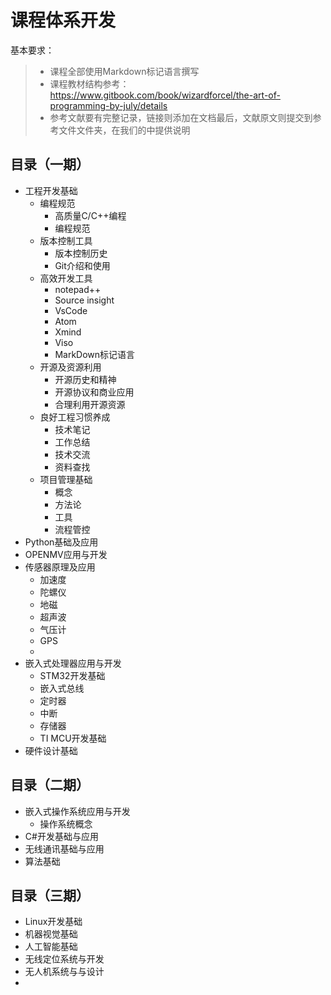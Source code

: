 # 课程体系开发

基本要求：
> * 课程全部使用Markdown标记语言撰写
> * 课程教材结构参考：https://www.gitbook.com/book/wizardforcel/the-art-of-programming-by-july/details
> * 参考文献要有完整记录，链接则添加在文档最后，文献原文则提交到参考文件文件夹，在我们的中提供说明

## 目录（一期）
* 工程开发基础
  * 编程规范
    * 高质量C/C++编程
    * 编程规范
  * 版本控制工具
    * 版本控制历史
    * Git介绍和使用
  * 高效开发工具
    * notepad++
    * Source insight
    * VsCode
    * Atom
    * Xmind
    * Viso
    * MarkDown标记语言
  * 开源及资源利用
    * 开源历史和精神
    * 开源协议和商业应用
    * 合理利用开源资源
  * 良好工程习惯养成
    * 技术笔记
    * 工作总结
    * 技术交流
    * 资料查找
  * 项目管理基础
    * 概念
    * 方法论
    * 工具
    * 流程管控
* Python基础及应用
* OPENMV应用与开发
* 传感器原理及应用
  * 加速度
  * 陀螺仪
  * 地磁
  * 超声波
  * 气压计
  * GPS
  *   
* 嵌入式处理器应用与开发
  * STM32开发基础
  * 嵌入式总线
  * 定时器
  * 中断
  * 存储器
  * TI MCU开发基础
* 硬件设计基础

## 目录（二期）
* 嵌入式操作系统应用与开发
  * 操作系统概念
* C#开发基础与应用
* 无线通讯基础与应用
* 算法基础

## 目录（三期）
* Linux开发基础
* 机器视觉基础
* 人工智能基础
* 无线定位系统与开发
* 无人机系统与与设计
*
